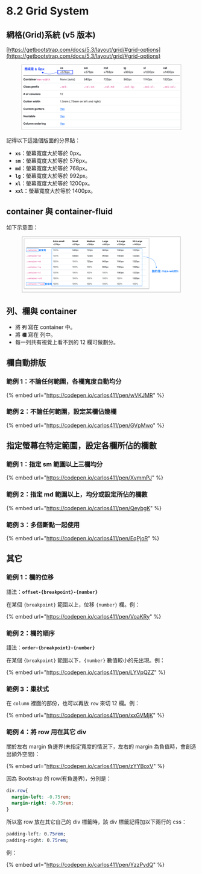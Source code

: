 # 8.2 Grid System

## 網格(Grid)系統 (v5 版本)

[https://getbootstrap.com/docs/5.3/layout/grid/#grid-options](https://getbootstrap.com/docs/5.3/layout/grid/#grid-options)

<figure><img src="../.gitbook/assets/bootstrap_grid_hint.png" alt=""><figcaption></figcaption></figure>

記得以下這幾個版面的分界點：

* **`xs`**：螢幕寬度大於等於 0px。
* **`sm`**：螢幕寬度大於等於 576px。
* **`md`**：螢幕寬度大於等於 768px。
* **`lg`**：螢幕寬度大於等於 992px。
* **`xl`**：螢幕寬度大於等於 1200px。
* **`xxl`**：螢幕寬度大於等於 1400px。



## container 與 container-fluid

如下示意圖：

<figure><img src="../.gitbook/assets/bootstrap_container.png" alt=""><figcaption></figcaption></figure>



## 列、欄與 container

* 將 **`列`** 寫在 container 中。
* 將 **`欄`** 寫在 列中。
* 每一列共有視覺上看不到的 12 欄可做劃分。



## 欄自動排版



### 範例 1：不論任何範圍，各欄寬度自動均分

{% embed url="https://codepen.io/carlos411/pen/wVKJMR" %}



### 範例 2：不論任何範圍，設定某欄佔幾欄

{% embed url="https://codepen.io/carlos411/pen/GVpMwo" %}



## 指定螢幕在特定範圍，設定各欄所佔的欄數



### 範例 1：指定 sm 範圍以上三欄均分

{% embed url="https://codepen.io/carlos411/pen/XvmmPJ" %}



### 範例 2：指定 md 範圍以上，均分或設定所佔的欄數

{% embed url="https://codepen.io/carlos411/pen/QeybgK" %}



### 範例 3：多個斷點一起使用

{% embed url="https://codepen.io/carlos411/pen/EqPjoR" %}



## 其它

### 範例 1：欄的位移

語法：**`offset-{breakpoint}-{number}`**

在某個 `{breakpoint}` 範圍以上，位移 `{number}` 欄。例：

{% embed url="https://codepen.io/carlos411/pen/VoaKRy" %}



### 範例 2：欄的順序

語法：**`order-{breakpoint}-{number}`**

在某個 `{breakpoint}` 範圍以下，`{number}` 數值較小的先出現。例：

{% embed url="https://codepen.io/carlos411/pen/LYVpQZZ" %}





### 範例 3：巢狀式

在 `column` 裡面的部份，也可以再放 `row` 來切 12 欄。例：

{% embed url="https://codepen.io/carlos411/pen/xxGVMjK" %}



### 範例 4：將 row 用在其它 div

關於左右 margin 負邊界(未指定寬度的情況下，左右的 margin 為負值時，會創造出額外空間)：

{% embed url="https://codepen.io/carlos411/pen/zYYBoxV" %}

因為 Bootstrap 的 row(有負邊界)，分別是：

```css
div.row{
  margin-left: -0.75rem;
  margin-right: -0.75rem;
}
```

所以當 row 放在其它自己的 div 標籤時，該 div 標籤記得加以下兩行的 css：

```css
padding-left: 0.75rem;
padding-right: 0.75rem;
```

例：

{% embed url="https://codepen.io/carlos411/pen/YzzPydQ" %}

